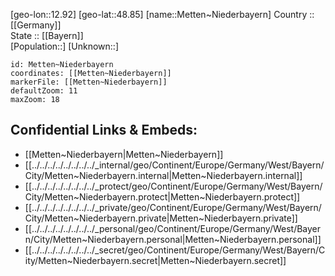 ﻿---
location: [48.85,12.92] 
mapzoom: [7,12] 
mapmarker: city 
type: City
tags:
- geo/City


SpocWebEntityId: 32443
isDeleted: false
confidential: public

---
[geo-lon::12.92] 
[geo-lat::48.85] 
[name::Metten~Niederbayern] 
Country :: [[Germany]]  
State :: [[Bayern]]  
[Population::] 
[Unknown::] 


```leaflet
id: Metten~Niederbayern
coordinates: [[Metten~Niederbayern]] 
markerFile: [[Metten~Niederbayern]] 
defaultZoom: 11 
maxZoom: 18
```


## Confidential Links & Embeds: 
- [[Metten~Niederbayern|Metten~Niederbayern]]  
- [[../../../../../../../../_internal/geo/Continent/Europe/Germany/West/Bayern/City/Metten~Niederbayern.internal|Metten~Niederbayern.internal]] 
- [[../../../../../../../../_protect/geo/Continent/Europe/Germany/West/Bayern/City/Metten~Niederbayern.protect|Metten~Niederbayern.protect]] 
- [[../../../../../../../../_private/geo/Continent/Europe/Germany/West/Bayern/City/Metten~Niederbayern.private|Metten~Niederbayern.private]] 
- [[../../../../../../../../_personal/geo/Continent/Europe/Germany/West/Bayern/City/Metten~Niederbayern.personal|Metten~Niederbayern.personal]] 
- [[../../../../../../../../_secret/geo/Continent/Europe/Germany/West/Bayern/City/Metten~Niederbayern.secret|Metten~Niederbayern.secret]] 
